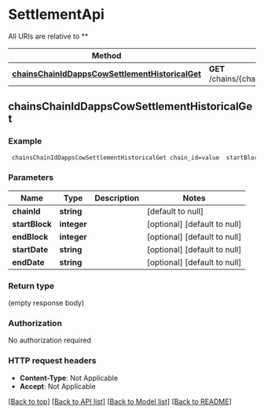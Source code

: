 # SettlementApi

All URIs are relative to **

Method | HTTP request | Description
------------- | ------------- | -------------
[**chainsChainIdDappsCowSettlementHistoricalGet**](SettlementApi.md#chainsChainIdDappsCowSettlementHistoricalGet) | **GET** /chains/{chain_id}/dapps/cow/settlement/historical | 



## chainsChainIdDappsCowSettlementHistoricalGet



### Example

```bash
 chainsChainIdDappsCowSettlementHistoricalGet chain_id=value  startBlock=value  endBlock=value  startDate=value  endDate=value
```

### Parameters


Name | Type | Description  | Notes
------------- | ------------- | ------------- | -------------
 **chainId** | **string** |  | [default to null]
 **startBlock** | **integer** |  | [optional] [default to null]
 **endBlock** | **integer** |  | [optional] [default to null]
 **startDate** | **string** |  | [optional] [default to null]
 **endDate** | **string** |  | [optional] [default to null]

### Return type

(empty response body)

### Authorization

No authorization required

### HTTP request headers

- **Content-Type**: Not Applicable
- **Accept**: Not Applicable

[[Back to top]](#) [[Back to API list]](../README.md#documentation-for-api-endpoints) [[Back to Model list]](../README.md#documentation-for-models) [[Back to README]](../README.md)


